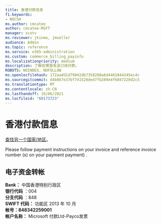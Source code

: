 ```yaml
---
title: 香港付款信息
f1.keywords:
- NOCSH
ms.author: cmcatee
author: cmcatee-MSFT
manager: scotv
ms.reviewer: jkinma, jmueller
audience: Admin
ms.topic: reference
ms.service: o365-administration
ms.custom: commerce_billing_payinfo
ms.localizationpriority: medium
description: 了解在哪里发送订阅付款。
ROBOTS: NOINDEX, NOFOLLOW
ms.openlocfilehash: 172aadd1d79042db7358208a6d4461844245ec4c
ms.sourcegitcommit: d4b867e37bf741528ded7fb289e4f6847228d2c5
ms.translationtype: MT
ms.contentlocale: zh-CN
ms.lasthandoff: 10/06/2021
ms.locfileid: "60173723"
---
```

# <a name="payment-information-for-hong-kong"></a>香港付款信息

[查找另一个国家/地区](../billing-and-payments/pay-for-your-subscription.md)。

Please follow payment instructions on your invoice and reference invoice number (s) on your payment payment) .

## <a name="electronic-funds-transfer"></a>电子资金转帐

**Bank：** 中国香港特别行政区  
**银行代码** ：004  
**分支代码** ：848  
**SWIFT 代码：** 功能区 2013 年 10 月  
**帐号：848342259001**  
**帐户名称：** Microsoft 付款Ltd-Payco发票
